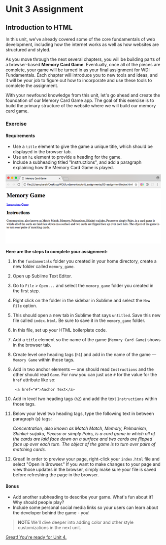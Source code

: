 # Unit 3 Assignment

## Introduction to HTML

In this unit, we've already covered some of the core fundamentals of web development, including how the internet works as well as how websites are structured and styled.

As you move through the next several chapters, you will be building parts of a browser-based **Memory Card Game**. Eventually, once all of the pieces are complete, your game will be turned in as your final assignment for WDI Fundamentals. Each chapter will introduce you to new tools and ideas, and it will be your job to figure out how to incorporate and use these tools to complete the assignment.

With your newfound knowledge from this unit, let's go ahead and create the foundation of our Memory Card Game app. The goal of this exercise is to build the primary structure of the website where we will build our memory card game.

### Exercise

#### Requirements

* Use a `title` element to give the game a unique title, which should be displayed in the browser tab.
* Use an `h1` element to provide a heading for the game.
* Include a subheading titled "Instructions", and add a paragraph explaining how the Memory Card Game is played.

![](../.gitbook/assets/deliverable%20%282%29.png)

**Here are the steps to complete your assignment:**

1. In the `fundamentals` folder you created in your home directory, create a new folder called `memory_game`.
2. Open up Sublime Text Editor.
3. Go to `File` &gt; `Open...` and select the `memory_game` folder you created in the first step.
4. Right click on the folder in the sidebar in Sublime and select the `New File` option.
5. This should open a new tab in Sublime that says `untitled`. Save this new file called `index.html`. Be sure to save it in the `memory_game` folder.
6. In this file, set up your HTML boilerplate code.
7. Add a `title` element so the name of the game \(`Memory Card Game`\) shows in the browser tab.
8. Create level one heading tags \(`h1`\) and add in the name of the game — `Memory Game` within those tags.
9. Add in two anchor elements — one should read `Instructions` and the other should read `Game`. For now you can just use `#` for the value for the `href` attribute like so:

   ```markup
    <a href="#">Anchor Text</a>
   ```

10. Add in level two heading tags \(`h2`\) and add the text `Instructions` within those tags.
11. Below your level two heading tags, type the following text in between paragraph \(`p`\) tags:

    _Concentration, also known as Match Match, Memory, Pelmanism, Shinkei-suijaku, Pexeso or simply Pairs, is a card game in which all of the cards are laid face down on a surface and two cards are flipped face up over each turn. The object of the game is to turn over pairs of matching cards._

12. Great! In order to preview your page, right-click your `index.html` file and select "Open in Browser." If you want to make changes to your page and view those updates in the browser, simply make sure your file is saved before refreshing the page in the browser.

#### Bonus

* Add another subheading to describe your game. What's fun about it? Why should people play?
* Include some personal social media links so your users can learn about the developer behind the game - you!

> **NOTE** We'll dive deeper into adding color and other style customizations in the next unit.

[Great! You're ready for Unit 4.](../intro-to-css-intro/)

